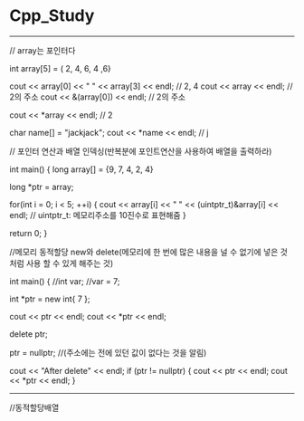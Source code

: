 # Cpp_Study
----------------------------------------------------------------------------------------------------------------
// array는 포인터다

int array[5] = ( 2, 4, 6, 4 ,6}

cout << array[0] << " " << array[3] << endl; // 2, 4
cout << array << endl; // 2의 주소
cout << &(array[0]) << endl; // 2의 주소

cout << *array << endl; // 2 

char name[] = "jackjack";
cout << *name << endl; // j

// 포인터 연산과 배열 인덱싱(반복분에 포인트연산을 사용하여 배열을 출력하라)

int main()
{
  long array[] = {9, 7, 4, 2, 4}
  
  long *ptr = array;
  
  for(int i = 0; i < 5; ++i)
  {
    cout << array[i] << " " << (uintptr_t)&array[i] << endl; // uintptr_t: 메모리주소를 10진수로 표현해줌
  }
  
  return 0;
}

//메모리 동적할당 new와 delete(메모리에 한 번에 많은 내용을 널 수 없기에 넣은 것 처럼 사용 할 수 있게 해주는 것)

int main()
{
  //int var;
  //var = 7;
  
  int *ptr = new int{ 7 };
  
  cout << ptr << endl;
  cout << *ptr << endl;
  
  delete ptr;
  
  ptr = nullptr; //(주소에는 전에 있던 값이 없다는 것을 알림)
  
  cout << "After delete" << endl;
  if (ptr != nullptr)
  {
    cout << ptr << endl;
    cout << *ptr << endl;
  }
  
  -------------------------------------------------------------------------------------------------------
  //동적할당배열
  
